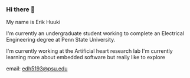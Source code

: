 ### Hi there 👋

My name is Erik Huuki

I'm currently an undergraduate student working to complete an Electrical Engineering degree at Penn State University.

I'm currently working at the Artificial heart research lab
I'm currently learning more about embedded software but really like to explore

email: edh5193@psu.edu

<!--
**edhuuki/edhuuki** is a ✨ _special_ ✨ repository because its `README.md` (this file) appears on your GitHub profile.

Here are some ideas to get you started:

- 🔭 I’m currently working on ...
- 🌱 I’m currently learning ...
- 👯 I’m looking to collaborate on ...
- 🤔 I’m looking for help with ...
- 💬 Ask me about ...
- 📫 How to reach me: ...
- 😄 Pronouns: ...
- ⚡ Fun fact: ...
-->
